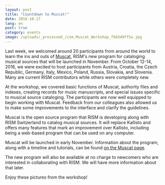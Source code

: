 ```yaml
---
layout: post
title: "Countdown to Muscat!"
date: 2016-10-17
lang: en
post: true
category: events
image: /uploads/_processed_/csm_Muscat_Workshop_f9d349ff5a.jpg
---
```



Last week, we welcomed around 20 participants from around the world to learn the ins and outs of [Muscat](/community/muscat.html), RISM's new program for cataloging musical sources that will be launched in November. From October 12-14, 2016, we were excited to host participants from Austria, Croatia, the Czech Republic, Germany, Italy, Mexico, Poland, Russia, Slovakia, and Slovenia. Many are current RISM contributors while others were completely new.

At the workshop, we covered basic functions of Muscat, authority files and indexes, creating records for music manuscripts, and special issues specific to musical source cataloging. The participants are now well equipped to begin working with Muscat. Feedback from our colleagues also allowed us to make some improvements to the interface and clarify the guidelines.

Muscat is the open source program that RISM is developing along with RISM Switzerland to catalog musical sources. It will replace Kallisto and offers many features that mark an improvement over Kallisto, including being a web-based program that can be used on any computer.

Muscat will be launched in early November. Information about the program, along with a timeline and tutorials, can be found [on the Muscat page](/community/muscat.html).

The new program will also be available at no charge to newcomers who are interested in collaborating with RISM. We will have more information about that later.

Enjoy these pictures from the workshop!



<script>
(function(d, s, id) {
var js, fjs = d.getElementsByTagName(s)[0];
if (d.getElementById(id))
return;
js = d.createElement(s);
js.id = id;
js.src = "//connect.facebook.net/en_US/all.js#xfbml=1";
fjs.parentNode.insertBefore(js, fjs);
}(document, 'script', 'facebook-jssdk'));
</script>





<script type="text/javascript">var switchTo5x=true;</script><script type="text/javascript" src="http://w.sharethis.com/button/buttons.js"></script><script type="text/javascript">stLight.options({publisher: "9b601438-1ce1-49d8-bfd7-9cff5df54c17", doNotHash: false, doNotCopy: false, hashAddressBar: false});</script>